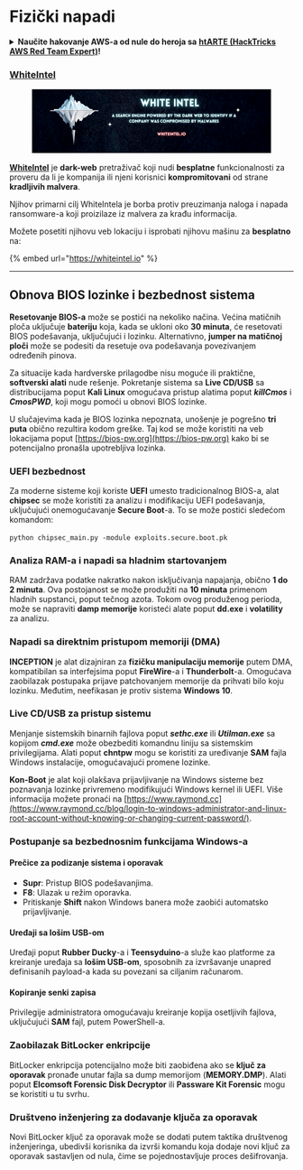# Fizički napadi

<details>

<summary><strong>Naučite hakovanje AWS-a od nule do heroja sa</strong> <a href="https://training.hacktricks.xyz/courses/arte"><strong>htARTE (HackTricks AWS Red Team Expert)</strong></a><strong>!</strong></summary>

Drugi načini podrške HackTricks-u:

* Ako želite da vidite **vašu kompaniju reklamiranu na HackTricks-u** ili **preuzmete HackTricks u PDF formatu** proverite [**PLANOVE ZA PRIJAVU**](https://github.com/sponsors/carlospolop)!
* Nabavite [**zvanični PEASS & HackTricks swag**](https://peass.creator-spring.com)
* Otkrijte [**The PEASS Family**](https://opensea.io/collection/the-peass-family), našu kolekciju ekskluzivnih [**NFT-ova**](https://opensea.io/collection/the-peass-family)
* **Pridružite se** 💬 [**Discord grupi**](https://discord.gg/hRep4RUj7f) ili [**telegram grupi**](https://t.me/peass) ili nas **pratite** na **Twitteru** 🐦 [**@carlospolopm**](https://twitter.com/hacktricks_live)**.**
* **Podelite svoje hakovanje trikove slanjem PR-ova na** [**HackTricks**](https://github.com/carlospolop/hacktricks) i [**HackTricks Cloud**](https://github.com/carlospolop/hacktricks-cloud) github repozitorijume.

</details>

### [WhiteIntel](https://whiteintel.io)

<figure><img src="/.gitbook/assets/image (1224).png" alt=""><figcaption></figcaption></figure>

[**WhiteIntel**](https://whiteintel.io) je **dark-web** pretraživač koji nudi **besplatne** funkcionalnosti za proveru da li je kompanija ili njeni korisnici **kompromitovani** od strane **kradljivih malvera**.

Njihov primarni cilj WhiteIntela je borba protiv preuzimanja naloga i napada ransomware-a koji proizilaze iz malvera za krađu informacija.

Možete posetiti njihovu veb lokaciju i isprobati njihovu mašinu za **besplatno** na:

{% embed url="https://whiteintel.io" %}

---

## Obnova BIOS lozinke i bezbednost sistema

**Resetovanje BIOS-a** može se postići na nekoliko načina. Većina matičnih ploča uključuje **bateriju** koja, kada se ukloni oko **30 minuta**, će resetovati BIOS podešavanja, uključujući i lozinku. Alternativno, **jumper na matičnoj ploči** može se podesiti da resetuje ova podešavanja povezivanjem određenih pinova.

Za situacije kada hardverske prilagodbe nisu moguće ili praktične, **softverski alati** nude rešenje. Pokretanje sistema sa **Live CD/USB** sa distribucijama poput **Kali Linux** omogućava pristup alatima poput **_killCmos_** i **_CmosPWD_**, koji mogu pomoći u obnovi BIOS lozinke.

U slučajevima kada je BIOS lozinka nepoznata, unošenje je pogrešno **tri puta** obično rezultira kodom greške. Taj kod se može koristiti na veb lokacijama poput [https://bios-pw.org](https://bios-pw.org) kako bi se potencijalno pronašla upotrebljiva lozinka.

### UEFI bezbednost

Za moderne sisteme koji koriste **UEFI** umesto tradicionalnog BIOS-a, alat **chipsec** se može koristiti za analizu i modifikaciju UEFI podešavanja, uključujući onemogućavanje **Secure Boot**-a. To se može postići sledećom komandom:

`python chipsec_main.py -module exploits.secure.boot.pk`

### Analiza RAM-a i napadi sa hladnim startovanjem

RAM zadržava podatke nakratko nakon isključivanja napajanja, obično **1 do 2 minuta**. Ova postojanost se može produžiti na **10 minuta** primenom hladnih supstanci, poput tečnog azota. Tokom ovog produženog perioda, može se napraviti **damp memorije** koristeći alate poput **dd.exe** i **volatility** za analizu.

### Napadi sa direktnim pristupom memoriji (DMA)

**INCEPTION** je alat dizajniran za **fizičku manipulaciju memorije** putem DMA, kompatibilan sa interfejsima poput **FireWire**-a i **Thunderbolt**-a. Omogućava zaobilazak postupaka prijave patchovanjem memorije da prihvati bilo koju lozinku. Međutim, neefikasan je protiv sistema **Windows 10**.

### Live CD/USB za pristup sistemu

Menjanje sistemskih binarnih fajlova poput **_sethc.exe_** ili **_Utilman.exe_** sa kopijom **_cmd.exe_** može obezbediti komandnu liniju sa sistemskim privilegijama. Alati poput **chntpw** mogu se koristiti za uređivanje **SAM** fajla Windows instalacije, omogućavajući promene lozinke.

**Kon-Boot** je alat koji olakšava prijavljivanje na Windows sisteme bez poznavanja lozinke privremeno modifikujući Windows kernel ili UEFI. Više informacija možete pronaći na [https://www.raymond.cc](https://www.raymond.cc/blog/login-to-windows-administrator-and-linux-root-account-without-knowing-or-changing-current-password/).

### Postupanje sa bezbednosnim funkcijama Windows-a

#### Prečice za podizanje sistema i oporavak

- **Supr**: Pristup BIOS podešavanjima.
- **F8**: Ulazak u režim oporavka.
- Pritiskanje **Shift** nakon Windows banera može zaobići automatsko prijavljivanje.

#### Uređaji sa lošim USB-om

Uređaji poput **Rubber Ducky**-a i **Teensyduino**-a služe kao platforme za kreiranje uređaja sa **lošim USB-om**, sposobnih za izvršavanje unapred definisanih payload-a kada su povezani sa ciljanim računarom.

#### Kopiranje senki zapisa

Privilegije administratora omogućavaju kreiranje kopija osetljivih fajlova, uključujući **SAM** fajl, putem PowerShell-a.

### Zaobilazak BitLocker enkripcije

BitLocker enkripcija potencijalno može biti zaobiđena ako se **ključ za oporavak** pronađe unutar fajla sa dump memorijom (**MEMORY.DMP**). Alati poput **Elcomsoft Forensic Disk Decryptor** ili **Passware Kit Forensic** mogu se koristiti u tu svrhu.

### Društveno inženjering za dodavanje ključa za oporavak

Novi BitLocker ključ za oporavak može se dodati putem taktika društvenog inženjeringa, ubedivši korisnika da izvrši komandu koja dodaje novi ključ za oporavak sastavljen od nula, čime se pojednostavljuje proces dešifrovanja.
